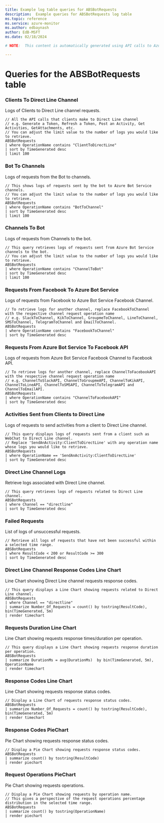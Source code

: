 ```yaml
---
title: Example log table queries for ABSBotRequests
description:  Example queries for ABSBotRequests log table
ms.topic: reference
ms.service: azure-monitor
ms.author: edbaynash
author: EdB-MSFT
ms.date: 02/18/2024

# NOTE:  This content is automatically generated using API calls to Azure. Any edits made on these files will be overwritten in the next run of the script. 

---
```


# Queries for the ABSBotRequests table


### Clients To Direct Line Channel  


Logs of Clients to Direct Line channel requests.  

```query
// All the API calls that clients make to Direct Line channel
// e.g. Generate a Token, Refresh a Token, Post an Activity, Get Activities, GetAttachments, etc.
// You can adjust the limit value to the number of logs you would like to retrieve.
ABSBotRequests
| where OperationName contains "ClientToDirectLine"
| sort by TimeGenerated desc
| limit 100
```



### Bot To Channels  


Logs of requests from the Bot to channels.  

```query
// This shows logs of requests sent by the bot to Azure Bot Service channels.
// You can adjust the limit value to the number of logs you would like to retrieve.
ABSBotRequests
| where OperationName contains "BotToChannel"
| sort by TimeGenerated desc
| limit 100
```



### Channels To Bot  


Logs of requests from Channels to the bot.  

```query
// This query retrieves logs of requests sent from Azure Bot Service channels to the bot.
// You can adjust the limit value to the number of logs you would like to retrieve.
ABSBotRequests
| where OperationName contains "ChannelToBot"
| sort by TimeGenerated desc
| limit 100
```



### Requests From Facebook To Azure Bot Service  


Logs of requests from Facebook to Azure Bot Service Facebook Channel.  

```query
// To retrieve logs for another channel, replace FacebookToChannel with the respective channel request operation name 
// e.g. SlackToChannel, KikToChannel, GroupmeToChannel, LineToChannel, SMSToChannel, TelegramToChannel and EmailToChannel.
ABSBotRequests
| where OperationName contains "FacebookToChannel"
| sort by TimeGenerated desc
```



### Requests From Azure Bot Service To Facebook API  


Logs of requests from Azure Bot Service Facebook Channel to Facebook API.  

```query
// To retrieve logs for another channel, replace ChannelToFacebookAPI with the respective channel request operation name 
// e.g. ChannelToSlackAPI, ChannelToGroupmeAPI, ChannelToKikAPI, ChannelToLineAPI, ChannelToSMSAPI, ChannelToTelegramAPI and ChannelToEmailAPI.
ABSBotRequests
| where OperationName contains "ChannelToFacebookAPI"
| sort by TimeGenerated desc
```



### Activities Sent from Clients to Direct Line  


Logs of requests to send activities from a client to Direct Line channel.  

```query
// This query displays logs of requests sent from a client such as WebChat to Direct Line channel.
// Replace 'SendAnActivity:ClientToDirectLine' with any operation name whose logs you would like to retrieve.
ABSBotRequests
| where OperationName == 'SendAnActivity:ClientToDirectLine'
| sort by TimeGenerated desc
```



### Direct Line Channel Logs  


Retrieve logs associated with Direct Line channel.  

```query
// This query retrieves logs of requests related to Direct Line channel.
ABSBotRequests
| where Channel == "directline"
| sort by TimeGenerated desc
```



### Failed Requests  


List of logs of unsuccessful requests.  

```query
// Retrieve all logs of requests that have not been successful within a selected time range.
ABSBotRequests
| where ResultCode < 200 or ResultCode >= 300
| sort by TimeGenerated desc
```



### Direct Line Channel Response Codes Line Chart  


Line Chart showing Direct Line channel requests response codes.  

```query
// This query displays a Line Chart showing requests related to Direct Line channel.
ABSBotRequests
| where Channel == "directline"
| summarize Number_Of_Requests = count() by tostring(ResultCode), bin(TimeGenerated, 5m)
| render timechart
```



### Requests Duration Line Chart  


Line Chart showing requests response times/duration per operation.  

```query
// This query displays a Line Chart showing requests response duration per operation.
ABSBotRequests
| summarize DurationMs = avg(DurationMs)  by bin(TimeGenerated, 5m), OperationName
| render timechart
```



### Response Codes Line Chart  


Line Chart showing requests response status codes.  

```query
// Display a Line Chart of requests response status codes.
ABSBotRequests
| summarize Number_Of_Requests = count() by tostring(ResultCode), bin(TimeGenerated, 5m)
| render timechart
```



### Response Codes PieChart  


Pie Chart showing requests response status codes.  

```query
// Display a Pie Chart showing requests response status codes.
ABSBotRequests
| summarize count() by tostring(ResultCode)      
| render piechart
```



### Request Operations PieChart  


Pie Chart showing requests operations.  

```query
// Display a Pie Chart showing requests by operation name.
// This gives a perspective of the request operations percentage distribution in the selected time range.
ABSBotRequests
| summarize count() by tostring(OperationName)      
| render piechart
```

